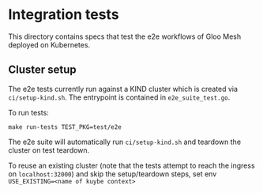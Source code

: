 # Integration tests
This directory contains specs that test the e2e workflows of Gloo Mesh deployed on Kubernetes.

## Cluster setup

The e2e tests currently run against a KIND cluster which is created via `ci/setup-kind.sh`. The entrypoint is contained in `e2e_suite_test.go`.

To run tests:

```shell script
make run-tests TEST_PKG=test/e2e
```

The e2e suite will automatically run `ci/setup-kind.sh` and teardown the cluster on test teardown.

To reuse an existing cluster (note that the tests attempt to reach the ingress on `localhost:32000`) and skip the 
setup/teardown steps, set env `USE_EXISTING=<name of kuybe context>`
